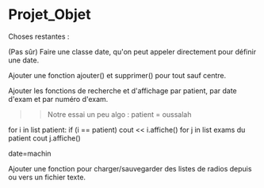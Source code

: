 # Projet_Objet

Choses restantes :

(Pas sûr) Faire une classe date, qu'on peut appeler directement pour définir une date.

Ajouter une fonction ajouter() et supprimer() pour tout sauf centre.

Ajouter les fonctions de recherche et d'affichage par patient, par date d'exam et par numéro d'exam.
>> Notre essai un peu algo :
patient = oussalah

for i in list patient:
    if (i == patient)
        cout << i.affiche()
        for j in list exams du patient
            cout j.affiche()

date=machin


Ajouter une fonction pour charger/sauvegarder des listes de radios depuis ou vers un fichier texte.
